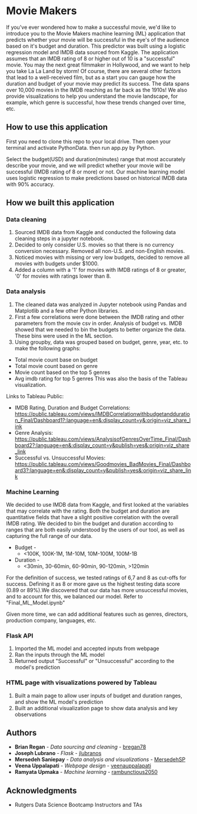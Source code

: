 
# Movie Makers

If you've ever wondered how to make a successful movie, we'd like to introduce you to the Movie Makers machine learning (ML) application that predicts whether your movie will be successful in the eye's of the audience based on it's budget and duration. This predictor was built using a logistic regression model and IMDB data sourced from Kaggle. The application assumes that an IMDB rating of 8 or higher out of 10 is a "successful" movie. You may the next great filmmaker in Hollywood, and we want to help you take La La Land by storm! Of course, there are several other factors that lead to a well-received film, but as a start you can gauge how the duration and budget of your movie may predict its success. The data spans over 10,000 movies in the IMDB reaching as far back as the 1910s! We also provide visualizations to help you understand the movie landscape, for example, which genre is successful, how these trends changed over time, etc.

## How to use this application
First you need to clone this repo to your local drive. Then open your terminal and activate PythonData. then run app.py by Python.

Select the budget(USD) and duration(minutes) range that most accurately describe your movie, and we will predict whether your movie will be successful (IMDB rating of 8 or more) or not. Our machine learning model uses logistic regression to make predictions based on historical IMDB data with 90% accuracy.

## How we built this application

### Data cleaning
1. Sourced IMDB data from Kaggle and conducted the following data cleaning steps in a jupyter notebook.
2. Decided to only consider U.S. movies so that there is no currency conversion necessary. Removed all non-U.S. and non-English movies.
3. Noticed movies with missing or very low budgets, decided to remove all movies with budgets under $1000.
4. Added a column with a '1' for movies with IMDB ratings of 8 or greater, '0' for movies with ratings lower than 8.

### Data analysis
1. The cleaned data was analyzed in Jupyter notebook using Pandas and Matplotlib and a few other Python libraries. 
2. First a few correlations were done between the IMDB rating and other parameters from the movie csv in order. Analysis of budget vs. IMDB showed that we needed to bin the budgets to better organize the data. These bins were used in the ML section.
3. Using groupby, data was grouped based on budget, genre, year, etc. to make the following graphs:
 * Total movie count base on budget
 * Total movie count based on genre
 * Movie count based on the top 5 genres
 * Avg imdb rating for top 5 genres
This was also the basis of the Tableau visualization.

Links to Tableau Public:
* IMDB Rating, Duration and Budget Correlations: https://public.tableau.com/views/IMDBCorrelationwithbudgetandduration_Final/Dashboard1?:language=en&:display_count=y&:origin=viz_share_link  
* Genre Analysis:
https://public.tableau.com/views/AnalysisofGenresOverTime_Final/Dashboard2?:language=en&:display_count=y&publish=yes&:origin=viz_share_link  
* Successful vs. Unsuccessful Movies:
https://public.tableau.com/views/Goodmovies_BadMovies_Final/Dashboard3?:language=en&:display_count=y&publish=yes&:origin=viz_share_link

### Machine Learning
We decided to use IMDB data from Kaggle, and first looked at the variables that may correlate with the rating. Both the budget and duration are quantitative fields that have a slight positive correlation with the overall IMDB rating. We decided to bin the budget and duration according to ranges that are both easily understood by the users of our tool, as well as capturing the full range of our data. 
* Budget - 
  * <100K, 100K-1M, 1M-10M, 10M-100M, 100M-1B
* Duration - 
  * <30min, 30-60min, 60-90min, 90-120min, >120min
  

For the definition of success, we tested ratings of 6,7 and 8 as cut-offs for success. Defining it as 8 or more gave us the highest testing data score (0.89 or 89%).We discovered that our data has more unsuccessful movies, and to account for this, we balanced our model. Refer to "Final_ML_Model.ipynb"

Given more time, we can add additional features such as genres, directors, production company, languages, etc.

### Flask API
1. Imported the ML model and accepted inputs from webpage 
2. Ran the inputs through the ML model
3. Returned output "Successful" or "Unsuccessful" according to the model's prediction

### HTML page with visualizations powered by Tableau
1. Built a main page to allow user inputs of budget and duration ranges, and show the ML model's prediction
2. Built an additional visualization page to show data analysis and key observations

## Authors

* **Brian Regan** - *Data sourcing and cleaning* - [bregan78](https://github.com/bregan78)
* **Joseph Lubrano** - *Flask* - [jlubranos](https://github.com/jlubranos)
* **Mersedeh Saniepay** - *Data analysis and visualizations* - [MersedehSP](https://github.com/MersedehSP)
* **Veena Uppalapati** - *Webpage design* - [veenauppalapati](https://github.com/veenauppalapati)
* **Ramyata Upmaka** - *Machine learning* - [rambunctious2050](https://github.com/rambunctious2050)

## Acknowledgments

* Rutgers Data Science Bootcamp Instructors and TAs
